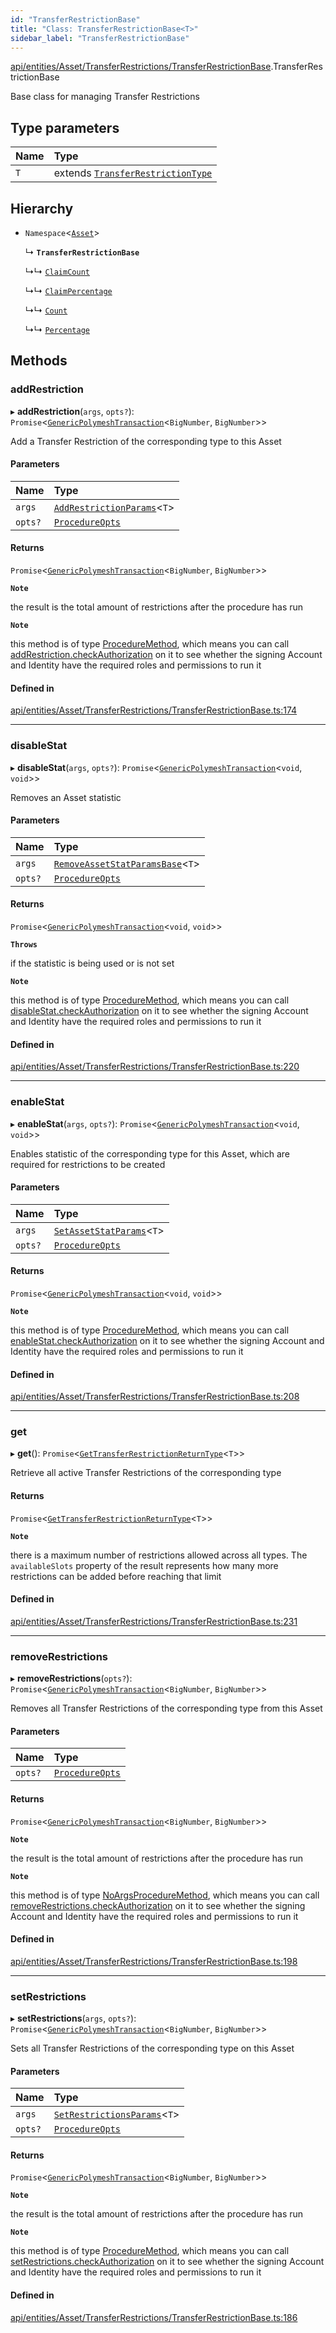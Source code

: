 ```yaml
---
id: "TransferRestrictionBase"
title: "Class: TransferRestrictionBase<T>"
sidebar_label: "TransferRestrictionBase"
---
```


[api/entities/Asset/TransferRestrictions/TransferRestrictionBase](../../../../../../modules/API/Entities/Asset/TransferRestrictions/TransferRestrictionBase/TransferRestrictionBase.md).TransferRestrictionBase

Base class for managing Transfer Restrictions

## Type parameters

| Name | Type |
| :------ | :------ |
| `T` | extends [`TransferRestrictionType`](../../../../../../enums/Types/TransferRestrictionType/TransferRestrictionType.md) |

## Hierarchy

- `Namespace`\<[`Asset`](../../Asset.md)\>

  ↳ **`TransferRestrictionBase`**

  ↳↳ [`ClaimCount`](../ClaimCount/ClaimCount.md)

  ↳↳ [`ClaimPercentage`](../ClaimPercentage/ClaimPercentage.md)

  ↳↳ [`Count`](../Count/Count.md)

  ↳↳ [`Percentage`](../Percentage/Percentage.md)

## Methods

### addRestriction

▸ **addRestriction**(`args`, `opts?`): `Promise`\<[`GenericPolymeshTransaction`](../../../../../../modules/Types/Types.md#genericpolymeshtransaction)\<`BigNumber`, `BigNumber`\>\>

Add a Transfer Restriction of the corresponding type to this Asset

#### Parameters

| Name | Type |
| :------ | :------ |
| `args` | [`AddRestrictionParams`](../../../../../../modules/API/Procedures/Types/Types.md#addrestrictionparams)\<`T`\> |
| `opts?` | [`ProcedureOpts`](../../../../../../interfaces/Types/ProcedureOpts/ProcedureOpts.md) |

#### Returns

`Promise`\<[`GenericPolymeshTransaction`](../../../../../../modules/Types/Types.md#genericpolymeshtransaction)\<`BigNumber`, `BigNumber`\>\>

**`Note`**

the result is the total amount of restrictions after the procedure has run

**`Note`**

this method is of type [ProcedureMethod](../../../../../../interfaces/Types/ProcedureMethod/ProcedureMethod.md), which means you can call [addRestriction.checkAuthorization](../../../../../../interfaces/Types/ProcedureMethod/ProcedureMethod.md#checkauthorization)
  on it to see whether the signing Account and Identity have the required roles and permissions to run it

#### Defined in

[api/entities/Asset/TransferRestrictions/TransferRestrictionBase.ts:174](https://github.com/PolymeshAssociation/polymesh-sdk/blob/95e180d28/src/api/entities/Asset/TransferRestrictions/TransferRestrictionBase.ts#L174)

___

### disableStat

▸ **disableStat**(`args`, `opts?`): `Promise`\<[`GenericPolymeshTransaction`](../../../../../../modules/Types/Types.md#genericpolymeshtransaction)\<`void`, `void`\>\>

Removes an Asset statistic

#### Parameters

| Name | Type |
| :------ | :------ |
| `args` | [`RemoveAssetStatParamsBase`](../../../../../../modules/API/Entities/Asset/TransferRestrictions/TransferRestrictionBase/TransferRestrictionBase.md#removeassetstatparamsbase)\<`T`\> |
| `opts?` | [`ProcedureOpts`](../../../../../../interfaces/Types/ProcedureOpts/ProcedureOpts.md) |

#### Returns

`Promise`\<[`GenericPolymeshTransaction`](../../../../../../modules/Types/Types.md#genericpolymeshtransaction)\<`void`, `void`\>\>

**`Throws`**

if the statistic is being used or is not set

**`Note`**

this method is of type [ProcedureMethod](../../../../../../interfaces/Types/ProcedureMethod/ProcedureMethod.md), which means you can call [disableStat.checkAuthorization](../../../../../../interfaces/Types/ProcedureMethod/ProcedureMethod.md#checkauthorization)
  on it to see whether the signing Account and Identity have the required roles and permissions to run it

#### Defined in

[api/entities/Asset/TransferRestrictions/TransferRestrictionBase.ts:220](https://github.com/PolymeshAssociation/polymesh-sdk/blob/95e180d28/src/api/entities/Asset/TransferRestrictions/TransferRestrictionBase.ts#L220)

___

### enableStat

▸ **enableStat**(`args`, `opts?`): `Promise`\<[`GenericPolymeshTransaction`](../../../../../../modules/Types/Types.md#genericpolymeshtransaction)\<`void`, `void`\>\>

Enables statistic of the corresponding type for this Asset, which are required for restrictions to be created

#### Parameters

| Name | Type |
| :------ | :------ |
| `args` | [`SetAssetStatParams`](../../../../../../modules/API/Procedures/Types/Types.md#setassetstatparams)\<`T`\> |
| `opts?` | [`ProcedureOpts`](../../../../../../interfaces/Types/ProcedureOpts/ProcedureOpts.md) |

#### Returns

`Promise`\<[`GenericPolymeshTransaction`](../../../../../../modules/Types/Types.md#genericpolymeshtransaction)\<`void`, `void`\>\>

**`Note`**

this method is of type [ProcedureMethod](../../../../../../interfaces/Types/ProcedureMethod/ProcedureMethod.md), which means you can call [enableStat.checkAuthorization](../../../../../../interfaces/Types/ProcedureMethod/ProcedureMethod.md#checkauthorization)
  on it to see whether the signing Account and Identity have the required roles and permissions to run it

#### Defined in

[api/entities/Asset/TransferRestrictions/TransferRestrictionBase.ts:208](https://github.com/PolymeshAssociation/polymesh-sdk/blob/95e180d28/src/api/entities/Asset/TransferRestrictions/TransferRestrictionBase.ts#L208)

___

### get

▸ **get**(): `Promise`\<[`GetTransferRestrictionReturnType`](../../../../../../modules/API/Procedures/Types/Types.md#gettransferrestrictionreturntype)\<`T`\>\>

Retrieve all active Transfer Restrictions of the corresponding type

#### Returns

`Promise`\<[`GetTransferRestrictionReturnType`](../../../../../../modules/API/Procedures/Types/Types.md#gettransferrestrictionreturntype)\<`T`\>\>

**`Note`**

there is a maximum number of restrictions allowed across all types.
  The `availableSlots` property of the result represents how many more restrictions can be added
  before reaching that limit

#### Defined in

[api/entities/Asset/TransferRestrictions/TransferRestrictionBase.ts:231](https://github.com/PolymeshAssociation/polymesh-sdk/blob/95e180d28/src/api/entities/Asset/TransferRestrictions/TransferRestrictionBase.ts#L231)

___

### removeRestrictions

▸ **removeRestrictions**(`opts?`): `Promise`\<[`GenericPolymeshTransaction`](../../../../../../modules/Types/Types.md#genericpolymeshtransaction)\<`BigNumber`, `BigNumber`\>\>

Removes all Transfer Restrictions of the corresponding type from this Asset

#### Parameters

| Name | Type |
| :------ | :------ |
| `opts?` | [`ProcedureOpts`](../../../../../../interfaces/Types/ProcedureOpts/ProcedureOpts.md) |

#### Returns

`Promise`\<[`GenericPolymeshTransaction`](../../../../../../modules/Types/Types.md#genericpolymeshtransaction)\<`BigNumber`, `BigNumber`\>\>

**`Note`**

the result is the total amount of restrictions after the procedure has run

**`Note`**

this method is of type [NoArgsProcedureMethod](../../../../../../interfaces/Types/NoArgsProcedureMethod/NoArgsProcedureMethod.md), which means you can call [removeRestrictions.checkAuthorization](../../../../../../interfaces/Types/NoArgsProcedureMethod/NoArgsProcedureMethod.md#checkauthorization)
  on it to see whether the signing Account and Identity have the required roles and permissions to run it

#### Defined in

[api/entities/Asset/TransferRestrictions/TransferRestrictionBase.ts:198](https://github.com/PolymeshAssociation/polymesh-sdk/blob/95e180d28/src/api/entities/Asset/TransferRestrictions/TransferRestrictionBase.ts#L198)

___

### setRestrictions

▸ **setRestrictions**(`args`, `opts?`): `Promise`\<[`GenericPolymeshTransaction`](../../../../../../modules/Types/Types.md#genericpolymeshtransaction)\<`BigNumber`, `BigNumber`\>\>

Sets all Transfer Restrictions of the corresponding type on this Asset

#### Parameters

| Name | Type |
| :------ | :------ |
| `args` | [`SetRestrictionsParams`](../../../../../../modules/API/Procedures/Types/Types.md#setrestrictionsparams)\<`T`\> |
| `opts?` | [`ProcedureOpts`](../../../../../../interfaces/Types/ProcedureOpts/ProcedureOpts.md) |

#### Returns

`Promise`\<[`GenericPolymeshTransaction`](../../../../../../modules/Types/Types.md#genericpolymeshtransaction)\<`BigNumber`, `BigNumber`\>\>

**`Note`**

the result is the total amount of restrictions after the procedure has run

**`Note`**

this method is of type [ProcedureMethod](../../../../../../interfaces/Types/ProcedureMethod/ProcedureMethod.md), which means you can call [setRestrictions.checkAuthorization](../../../../../../interfaces/Types/ProcedureMethod/ProcedureMethod.md#checkauthorization)
  on it to see whether the signing Account and Identity have the required roles and permissions to run it

#### Defined in

[api/entities/Asset/TransferRestrictions/TransferRestrictionBase.ts:186](https://github.com/PolymeshAssociation/polymesh-sdk/blob/95e180d28/src/api/entities/Asset/TransferRestrictions/TransferRestrictionBase.ts#L186)
